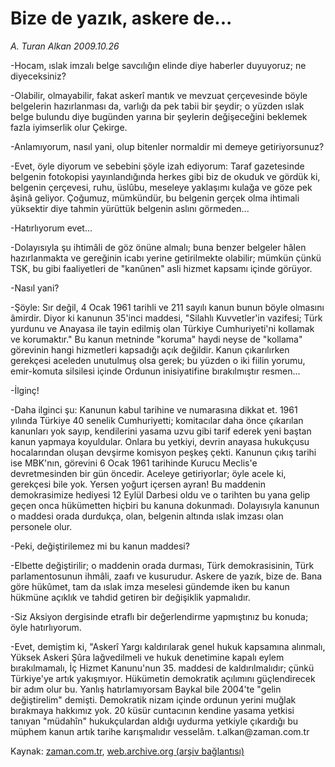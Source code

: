 # Bize de yazık, askere de...

*A. Turan Alkan 2009.10.26*

<tr><td class="metin" colspan="2" style="padding-top: 20px; padding-left: 5px; ">-Hocam, ıslak imzalı belge savcılığın elinde diye haberler duyuyoruz; ne diyeceksiniz?</td></tr><tr><td class="metin" colspan="2" style="padding-top: 20px; padding-left: 5px; "><p>-Olabilir, olmayabilir, fakat askerî mantık ve mevzuat çerçevesinde böyle belgelerin hazırlanması da, varlığı da pek tabii bir şeydir; o yüzden ıslak belge bulundu diye bugünden yarına bir şeylerin değişeceğini beklemek fazla iyimserlik olur Çekirge.
<p>-Anlamıyorum, nasıl yani, olup bitenler normaldir mi demeye getiriyorsunuz?
<p>-Evet, öyle diyorum ve sebebini şöyle izah ediyorum: Taraf gazetesinde belgenin fotokopisi yayınlandığında herkes gibi biz de okuduk ve gördük ki, belgenin çerçevesi, ruhu, üslûbu, meseleye yaklaşımı kulağa ve göze pek âşinâ geliyor. Çoğumuz, mümkündür, bu belgenin gerçek olma ihtimali yüksektir diye tahmin yürüttük belgenin aslını görmeden...
<p>-Hatırlıyorum evet...
<p>-Dolayısıyla şu ihtimâli de göz önüne almalı; buna benzer belgeler hâlen hazırlanmakta ve gereğinin icabı yerine getirilmekte olabilir; mümkün çünkü TSK, bu gibi faaliyetleri de "kanûnen" asli hizmet kapsamı içinde görüyor.
<p>-Nasıl yani?
<p>-Şöyle: Sır değil, 4 Ocak 1961 tarihli ve 211 sayılı kanun bunun böyle olmasını âmirdir. Diyor ki kanunun 35'inci maddesi, "Silahlı Kuvvetler'in vazifesi; Türk yurdunu ve Anayasa ile tayin edilmiş olan Türkiye Cumhuriyeti'ni kollamak ve korumaktır." Bu kanun metninde "koruma" haydi neyse de "kollama" görevinin hangi hizmetleri kapsadığı açık değildir. Kanun çıkarılırken gerekçesi aceleden unutulmuş olsa gerek; bu yüzden o iki fiilin yorumu, emir-komuta silsilesi içinde Ordunun inisiyatifine bırakılmıştır resmen...
<p>-İlginç!
<p>-Daha ilginci şu: Kanunun kabul tarihine ve numarasına dikkat et. 1961 yılında Türkiye 40 senelik Cumhuriyetti; komitacılar daha önce çıkarılan kanunları yok sayıp, kendilerini yasama uzvu gibi tarif ederek yeni baştan kanun yapmaya koyuldular. Onlara bu yetkiyi, devrin anayasa hukukçusu hocalarından oluşan devşirme komisyon peşkeş çekti. Kanunun çıkış tarihi ise MBK'nın, görevini 6 Ocak 1961 tarihinde Kurucu Meclis'e devretmesinden bir gün öncedir. Aceleye getiriyorlar; öyle acele ki, gerekçesi bile yok. Yersen yoğurt içersen ayran! Bu maddenin demokrasimize hediyesi 12 Eylül Darbesi oldu ve o tarihten bu yana gelip geçen onca hükümetten hiçbiri bu kanuna dokunmadı. Dolayısıyla kanunun o maddesi orada durdukça, olan, belgenin altında ıslak imzası olan personele olur.
<p>-Peki, değiştirilemez mi bu kanun maddesi?
<p>-Elbette değiştirilir; o maddenin orada durması, Türk demokrasisinin, Türk parlamentosunun ihmâli, zaafı ve kusurudur. Askere de yazık, bize de. Bana göre hükûmet, tam da ıslak imza meselesi gündemde iken bu kanun hükmüne açıklık ve tahdid getiren bir değişiklik yapmalıdır.
<p>-Siz Aksiyon dergisinde etraflı bir değerlendirme yapmıştınız bu konuda; öyle hatırlıyorum.
<p>-Evet, demiştim ki, "Askerî Yargı kaldırılarak genel hukuk kapsamına alınmalı, Yüksek Askeri Şûra lağvedilmeli ve hukuk denetimine kapalı eylem bırakılmamalı, İç Hizmet Kanunu'nun 35. maddesi de kaldırılmalıdır; çünkü Türkiye'ye artık yakışmıyor. Hükümetin demokratik açılımını güçlendirecek bir adım olur bu. Yanlış hatırlamıyorsam Baykal bile 2004'te "gelin değiştirelim" demişti. Demokratik nizam içinde ordunun yerini muğlak bırakmaya hakkımız yok. 20 küsür cuntacının kendine yasama yetkisi tanıyan "müdahîn" hukukçulardan aldığı uydurma yetkiyle çıkardığı bu müphem kanun artık tarihe karışmalıdır vesselâm. t.alkan@zaman.com.tr<br/></p></p></p></p></p></p></p></p></p></p></p></p></p></td></tr>

Kaynak: [zaman.com.tr](http://zaman.com.tr/yazar.do?yazino=907709), [web.archive.org (arşiv bağlantısı)](http://web.archive.org/web/20091106142921/http://www.zaman.com.tr:80/yazar.do?yazino=907709)
